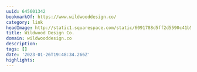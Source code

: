 ```yaml
---
uuid: 645601342
bookmarkOf: https://www.wildwooddesign.co/
category: link
headImage: http://static1.squarespace.com/static/6091788d5ff2d5590c41b5d5/t/62144326736f4413502083b1/1645495080502/WDC-Social-Sharing-Image.jpg?format=1500w
title: Wildwood Design Co.
domain: wildwooddesign.co
description: 
tags: []
date: '2023-01-26T19:48:34.266Z'
highlights: 
---
```




